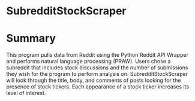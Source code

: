 # SubredditStockScraper

# Summary
This program pulls data from Reddit using the Python Reddit API Wrapper and performs natural language processing (PRAW). Users chose a subreddit that includes stock discussions and the number of submissions they wish for the program to perform analysis on. SubredditStockScraper will look through the title, body, and comments of posts looking for the presence of stock tickers. Each appearance of a stock ticker increases its level of interest. 
